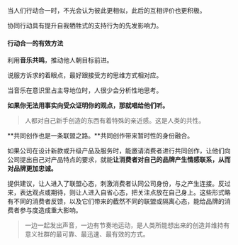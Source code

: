 当人们行动合一时，不光会认为彼此更相似，此后的互相评价也更积极。

协同行动具有提升自我牺牲式的支持行为的先发影响力。

#### 行动合一的有效方法

利用**音乐共鸣**，推动他人朝目标前进。

<span style="boder-bottom:solid 2px red">说服方诉求的着眼点，最好跟接受方的思维方式相对应。</span>

当音乐在意识里占主导地位时，人很少会分析性地思考。

**如果你无法用事实向受众证明你的观点，那就唱给他们听。**

> 人都对自己新手创造的东西有着特殊的亲近感。这是人类的共性。

**共同创作也是一条联盟之路。**共同创作带来暂时性的身份融合。

如果公司在设计新款或升级产品及服务时，能邀请消费者进行共同创作，让他们向公司提出自己对产品特点的要求，就能**让消费者对自己的品牌产生情感联系，从而对品牌更加忠诚。**

提供建议，让人进入了联盟心态，刺激消费者认同公司身份，与之产生连接。反过来，表达观点或期待，则让人进入自省心态，把关注点放在自己身上。这些形式略有不同的消费者反馈，以及它们带来的截然不同的联盟或隔离心态，能给品牌的消费者参与度造成重大影响。

> 一边一起发出声音，一边有节奏地运动，是人类所能想出来的创造并维持有意义社群的最可靠、最迅速、最有效的方式。

